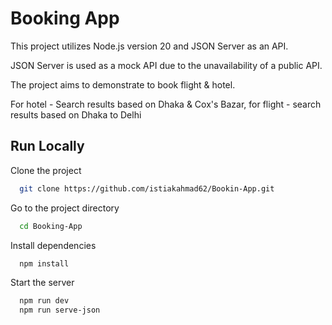 
# Booking App

This project utilizes Node.js version 20 and JSON Server as an API. 

JSON Server is used as a mock API due to the unavailability of a public API. 

The project aims to demonstrate to book flight & hotel. 

For hotel - Search results based on Dhaka & Cox's Bazar, for flight - search results based on Dhaka to Delhi


## Run Locally

Clone the project

```bash
  git clone https://github.com/istiakahmad62/Bookin-App.git
```

Go to the project directory

```bash
  cd Booking-App
```

Install dependencies

```bash
  npm install
```

Start the server

```bash
  npm run dev
  npm run serve-json
```

